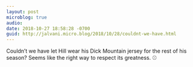 ```yaml
---
layout: post
microblog: true
audio: 
date: 2018-10-27 18:58:28 -0700
guid: http://jalvani.micro.blog/2018/10/28/couldnt-we-have.html
---
```

Couldn’t we have let Hill wear his Dick Mountain jersey for the rest of his season? Seems like the right way to respect its greatness. ⚾️
